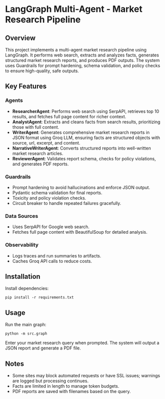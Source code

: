 # LangGraph Multi-Agent - Market Research Pipeline

## Overview
This project implements a multi-agent market research pipeline using LangGraph. It performs web search, extracts and analyzes facts, generates structured market research reports, and produces PDF outputs. The system uses Guardrails for prompt hardening, schema validation, and policy checks to ensure high-quality, safe outputs.

## Key Features

### Agents
- **ResearcherAgent**: Performs web search using SerpAPI, retrieves top 10 results, and fetches full page content for richer context.
- **AnalystAgent**: Extracts and cleans facts from search results, prioritizing those with full content.
- **WriterAgent**: Generates comprehensive market research reports in JSON format using Groq LLM, ensuring facts are structured objects with source, url, excerpt, and content.
- **NarrativeWriterAgent**: Converts structured reports into well-written market research articles.
- **ReviewerAgent**: Validates report schema, checks for policy violations, and generates PDF reports.

### Guardrails
- Prompt hardening to avoid hallucinations and enforce JSON output.
- Pydantic schema validation for final reports.
- Toxicity and policy violation checks.
- Circuit breaker to handle repeated failures gracefully.

### Data Sources
- Uses SerpAPI for Google web search.
- Fetches full page content with BeautifulSoup for detailed analysis.

### Observability
- Logs traces and run summaries to artifacts.
- Caches Groq API calls to reduce costs.

## Installation
Install dependencies:
```
pip install -r requirements.txt
```

## Usage
Run the main graph:
```
python -m src.graph
```
Enter your market research query when prompted. The system will output a JSON report and generate a PDF file.

## Notes
- Some sites may block automated requests or have SSL issues; warnings are logged but processing continues.
- Facts are limited in length to manage token budgets.
- PDF reports are saved with filenames based on the query.
